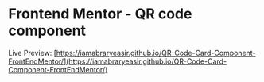 # Frontend Mentor - QR code component

Live Preview: [https://iamabraryeasir.github.io/QR-Code-Card-Component-FrontEndMentor/](https://iamabraryeasir.github.io/QR-Code-Card-Component-FrontEndMentor/)
